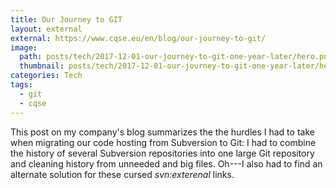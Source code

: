 ```yaml
---
title: Our Journey to GIT
layout: external
external: https://www.cqse.eu/en/blog/our-journey-to-git/
image:
  path: posts/tech/2017-12-01-our-journey-to-git-one-year-later/hero.png
  thumbnail: posts/tech/2017-12-01-our-journey-to-git-one-year-later/hero.png
categories: Tech
tags:
  - git
  - cqse
---
```


This post on my company's blog summarizes the the hurdles I had to take when migrating our code hosting from Subversion to Git: I had to combine the history of several Subversion repositories into one large Git repository and cleaning history from unneeded and big files. Oh---I also had to find an alternate solution for these cursed *svn:exterenal* links.